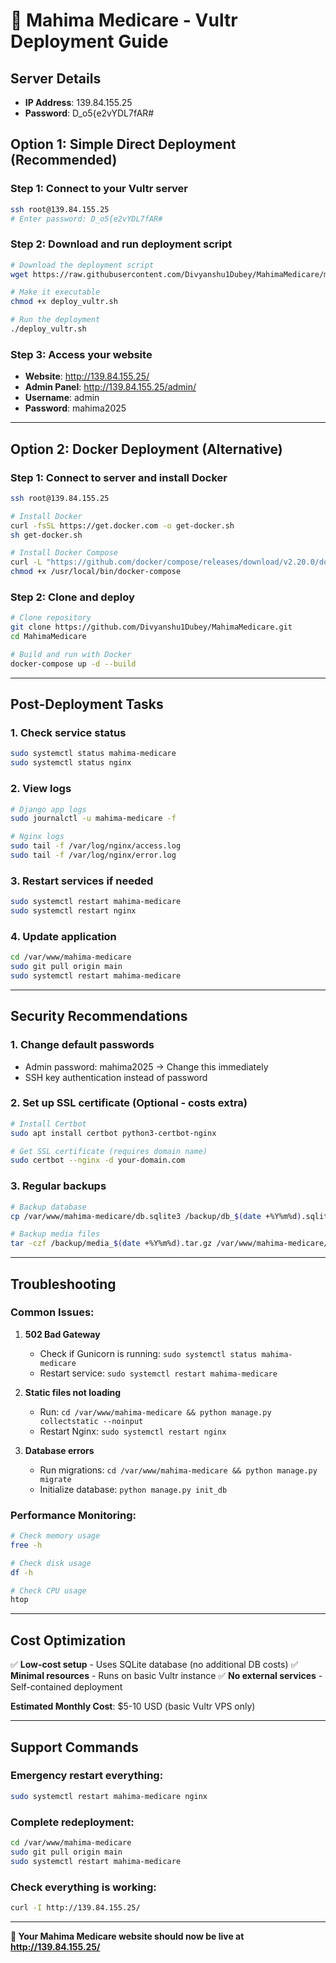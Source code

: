 # 🚀 Mahima Medicare - Vultr Deployment Guide

## Server Details
- **IP Address**: 139.84.155.25
- **Password**: D_o5{e2vYDL7fAR#

## Option 1: Simple Direct Deployment (Recommended)

### Step 1: Connect to your Vultr server
```bash
ssh root@139.84.155.25
# Enter password: D_o5{e2vYDL7fAR#
```

### Step 2: Download and run deployment script
```bash
# Download the deployment script
wget https://raw.githubusercontent.com/Divyanshu1Dubey/MahimaMedicare/main/deploy_vultr.sh

# Make it executable
chmod +x deploy_vultr.sh

# Run the deployment
./deploy_vultr.sh
```

### Step 3: Access your website
- **Website**: http://139.84.155.25/
- **Admin Panel**: http://139.84.155.25/admin/
- **Username**: admin
- **Password**: mahima2025

---

## Option 2: Docker Deployment (Alternative)

### Step 1: Connect to server and install Docker
```bash
ssh root@139.84.155.25

# Install Docker
curl -fsSL https://get.docker.com -o get-docker.sh
sh get-docker.sh

# Install Docker Compose
curl -L "https://github.com/docker/compose/releases/download/v2.20.0/docker-compose-$(uname -s)-$(uname -m)" -o /usr/local/bin/docker-compose
chmod +x /usr/local/bin/docker-compose
```

### Step 2: Clone and deploy
```bash
# Clone repository
git clone https://github.com/Divyanshu1Dubey/MahimaMedicare.git
cd MahimaMedicare

# Build and run with Docker
docker-compose up -d --build
```

---

## Post-Deployment Tasks

### 1. Check service status
```bash
sudo systemctl status mahima-medicare
sudo systemctl status nginx
```

### 2. View logs
```bash
# Django app logs
sudo journalctl -u mahima-medicare -f

# Nginx logs
sudo tail -f /var/log/nginx/access.log
sudo tail -f /var/log/nginx/error.log
```

### 3. Restart services if needed
```bash
sudo systemctl restart mahima-medicare
sudo systemctl restart nginx
```

### 4. Update application
```bash
cd /var/www/mahima-medicare
sudo git pull origin main
sudo systemctl restart mahima-medicare
```

---

## Security Recommendations

### 1. Change default passwords
- Admin password: mahima2025 → Change this immediately
- SSH key authentication instead of password

### 2. Set up SSL certificate (Optional - costs extra)
```bash
# Install Certbot
sudo apt install certbot python3-certbot-nginx

# Get SSL certificate (requires domain name)
sudo certbot --nginx -d your-domain.com
```

### 3. Regular backups
```bash
# Backup database
cp /var/www/mahima-medicare/db.sqlite3 /backup/db_$(date +%Y%m%d).sqlite3

# Backup media files
tar -czf /backup/media_$(date +%Y%m%d).tar.gz /var/www/mahima-medicare/media/
```

---

## Troubleshooting

### Common Issues:

1. **502 Bad Gateway**
   - Check if Gunicorn is running: `sudo systemctl status mahima-medicare`
   - Restart service: `sudo systemctl restart mahima-medicare`

2. **Static files not loading**
   - Run: `cd /var/www/mahima-medicare && python manage.py collectstatic --noinput`
   - Restart Nginx: `sudo systemctl restart nginx`

3. **Database errors**
   - Run migrations: `cd /var/www/mahima-medicare && python manage.py migrate`
   - Initialize database: `python manage.py init_db`

### Performance Monitoring:
```bash
# Check memory usage
free -h

# Check disk usage
df -h

# Check CPU usage
htop
```

---

## Cost Optimization

✅ **Low-cost setup** - Uses SQLite database (no additional DB costs)
✅ **Minimal resources** - Runs on basic Vultr instance
✅ **No external services** - Self-contained deployment

**Estimated Monthly Cost**: $5-10 USD (basic Vultr VPS only)

---

## Support Commands

### Emergency restart everything:
```bash
sudo systemctl restart mahima-medicare nginx
```

### Complete redeployment:
```bash
cd /var/www/mahima-medicare
sudo git pull origin main
sudo systemctl restart mahima-medicare
```

### Check everything is working:
```bash
curl -I http://139.84.155.25/
```

---

**🎉 Your Mahima Medicare website should now be live at http://139.84.155.25/**